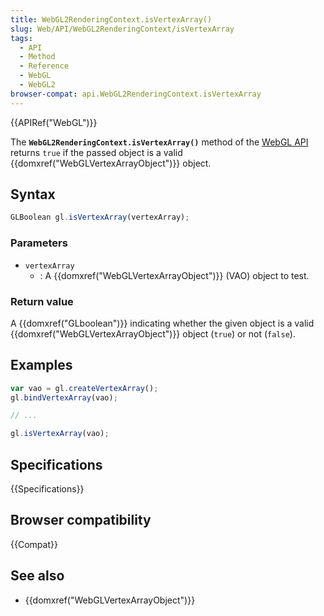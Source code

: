 ```yaml
---
title: WebGL2RenderingContext.isVertexArray()
slug: Web/API/WebGL2RenderingContext/isVertexArray
tags:
  - API
  - Method
  - Reference
  - WebGL
  - WebGL2
browser-compat: api.WebGL2RenderingContext.isVertexArray
---
```

{{APIRef("WebGL")}}

The **`WebGL2RenderingContext.isVertexArray()`** method of the
[WebGL API](/en-US/docs/Web/API/WebGL_API) returns `true` if the
passed object is a valid {{domxref("WebGLVertexArrayObject")}} object.

## Syntax

```js
GLBoolean gl.isVertexArray(vertexArray);
```

### Parameters

- `vertexArray`
  - : A {{domxref("WebGLVertexArrayObject")}} (VAO) object to test.

### Return value

A {{domxref("GLboolean")}} indicating whether the given object is a valid
{{domxref("WebGLVertexArrayObject")}} object (`true`) or not
(`false`).

## Examples

```js
var vao = gl.createVertexArray();
gl.bindVertexArray(vao);

// ...

gl.isVertexArray(vao);
```

## Specifications

{{Specifications}}

## Browser compatibility

{{Compat}}

## See also

- {{domxref("WebGLVertexArrayObject")}}

